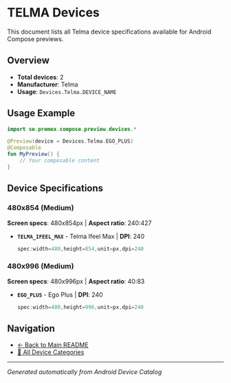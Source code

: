 # TELMA Devices

This document lists all Telma device specifications available for Android Compose previews.

## Overview

- **Total devices**: 2
- **Manufacturer**: Telma
- **Usage**: `Devices.Telma.DEVICE_NAME`

## Usage Example

```kotlin
import se.premex.compose.preview.devices.*

@Preview(device = Devices.Telma.EGO_PLUS)
@Composable
fun MyPreview() {
    // Your composable content
}
```

## Device Specifications

### 480x854 (Medium)

**Screen specs**: 480x854px | **Aspect ratio**: 240:427

- **`TELMA_IFEEL_MAX`** - Telma Ifeel Max | **DPI**: 240
  ```kotlin
  spec:width=480,height=854,unit=px,dpi=240
  ```

### 480x996 (Medium)

**Screen specs**: 480x996px | **Aspect ratio**: 40:83

- **`EGO_PLUS`** - Ego Plus | **DPI**: 240
  ```kotlin
  spec:width=480,height=996,unit=px,dpi=240
  ```

## Navigation

- [← Back to Main README](../../README.md)
- [📱 All Device Categories](../README.md)

---
*Generated automatically from Android Device Catalog*
